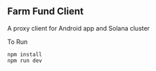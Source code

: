 ## Farm Fund Client
A proxy client for Android app and Solana cluster

To Run
```
npm install
npm run dev
```